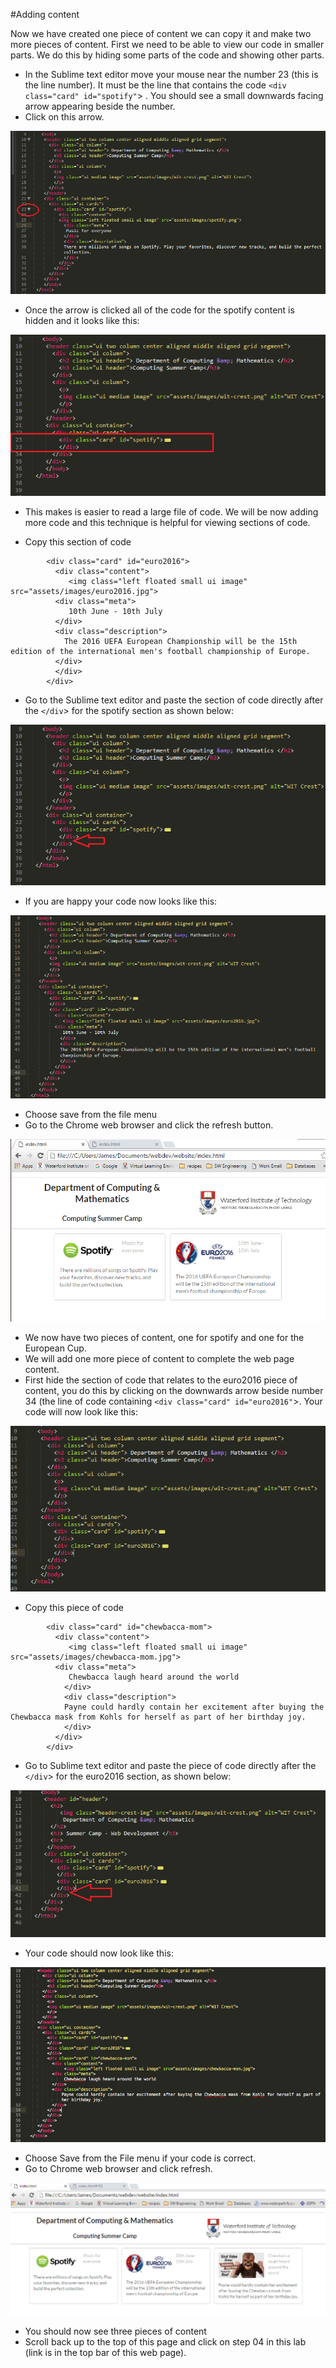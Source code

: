 #Adding content

Now we have created one piece of content we can copy it and make two more pieces of content.
First we need to be able to view our code in smaller parts. We do this by hiding some parts of the code and showing other parts. 

- In the Sublime text editor move your mouse near the number 23 (this is the line number). It must be the line that contains the code `<div class="card" id="spotify"`> . You should see a small downwards facing arrow appearing beside the number. 
- Click on this arrow.

![](./img/18.png)

- Once the arrow is clicked all of the code for the spotify content is hidden and it looks like this:

![](./img/19.png)

- This makes is easier to read a large file of code. We will be now adding more code and this technique is helpful for viewing sections of code.

- Copy this section of code

~~~
        <div class="card" id="euro2016">
          <div class="content">
             <img class="left floated small ui image" src="assets/images/euro2016.jpg">
          <div class="meta">
             10th June - 10th July
          </div>
          <div class="description">
            The 2016 UEFA European Championship will be the 15th edition of the international men's football championship of Europe.
          </div>
          </div>
        </div>

~~~

- Go to the Sublime text editor and paste the section of code directly after the `</div`> for the spotify section as shown below:

![](./img/20.png)

- If you are happy your code now looks like this:

![](./img/21.png)

- Choose save from the file menu
- Go to the Chrome web browser and click the refresh button.

![](./img/22.png)

- We now have two pieces of content, one for spotify and one for the European Cup.
- We will add one more piece of content to complete the web page content.
- First hide the section of code that relates to the euro2016 piece of content, you do this by clicking on the downwards arrow beside number 34 (the line of code containing `<div class="card" id="euro2016"`>. Your code will now look like this:

![](./img/23.png)

- Copy this piece of code

~~~
        <div class="card" id="chewbacca-mom">
          <div class="content">
             <img class="left floated small ui image" src="assets/images/chewbacca-mom.jpg">
          <div class="meta">
             Chewbacca laugh heard around the world
            </div>
            <div class="description">
            Payne could hardly contain her excitement after buying the Chewbacca mask from Kohls for herself as part of her birthday joy.
            </div>
          </div>
        </div>
~~~

- Go to Sublime text editor and paste the piece of code directly after the `</div`> for the euro2016 section, as shown below:

![](./img/24.png)

- Your code should now look like this:

![](./img/25.png)

- Choose Save from the File menu if your code is correct.
- Go to Chrome web browser and click refresh.

![](./img/26.png)

- You should now see three pieces of content
- Scroll back up to the top of this page and click on step 04 in this lab (link is in the top bar of this web page).

